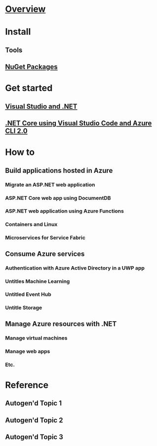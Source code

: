 # [Overview](index.md)

# Install
## Tools
## [NuGet Packages](packages.md)

# Get started
## [Visual Studio and .NET](get-started-net.md)
## [.NET Core using Visual Studio Code and Azure CLI 2.0](get-started-cli.md)

# How to

## Build applications hosted in Azure
### Migrate an ASP.NET web application
### ASP.NET Core web app using DocumentDB
### ASP.NET web application using Azure Functions
### Containers and Linux
### Microservices for Service Fabric

## Consume Azure services
### Authentication with Azure Active Directory in a UWP app
### Untitles Machine Learning
### Untitled Event Hub
### Untitle Storage

## Manage Azure resources with .NET
### Manage virtual machines
### Manage web apps
### Etc.

# Reference
## Autogen'd Topic 1
## Autogen'd Topic 2
## Autogen'd Topic 3
